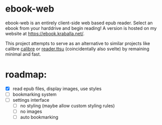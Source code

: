 # ebook-web 
ebook-web is an entirely client-side web based epub reader. Select an ebook from your harddrive and begin reading! A version is hosted on my website at https://ebook.kraballa.net/.

This project attempts to serve as an alternative to similar projects like calibre [calibre](https://github.com/kovidgoyal/calibre) or [reader.ttsu](https://github.com/ttu-ttu/ebook-reader) (coincidentally also svelte) by remaining minimal and fast.

# roadmap:
- [x] read epub files, display images, use styles
- [ ] bookmarking system
- [ ] settings interface
    - [ ] no styling (maybe allow custom styling rules)
    - [ ] no images
    - [ ] auto bookmarking